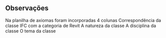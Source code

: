 ## Observações 
Na planilha de axiomas foram incorporadas 4 colunas 
Correspondência da classe IFC com a categoria de Revit
A natureza da classe
A disciplina da classe
O tema da classe

